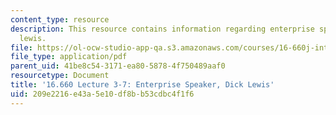 ```yaml
---
content_type: resource
description: This resource contains information regarding enterprise speaker, dick
  lewis.
file: https://ol-ocw-studio-app-qa.s3.amazonaws.com/courses/16-660j-introduction-to-lean-six-sigma-methods-january-iap-2012/209e2216e43a5e10df8bb53cdbc4f1f6_MIT16_660JIAP12_3-7Lewis.pdf
file_type: application/pdf
parent_uid: 41be8c54-3171-ea80-5878-4f750489aaf0
resourcetype: Document
title: '16.660 Lecture 3-7: Enterprise Speaker, Dick Lewis'
uid: 209e2216-e43a-5e10-df8b-b53cdbc4f1f6
---
```

